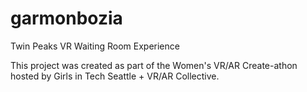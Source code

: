 # garmonbozia
Twin Peaks VR Waiting Room Experience

This project was created as part of the Women's VR/AR Create-athon hosted by Girls in Tech Seattle + VR/AR Collective.
